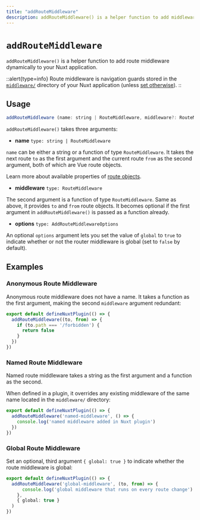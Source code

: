 ```yaml
---
title: "addRouteMiddleware"
description: addRouteMiddleware() is a helper function to add middleware dynamically to your application.
---
```


# `addRouteMiddleware`

`addRouteMiddleware()` is a helper function to add route middleware dynamically to your Nuxt application.

::alert{type=info}
Route middleware is navigation guards stored in the [`middleware/`](/docs/guide/directory-structure/middleware) directory of your Nuxt application (unless [set otherwise](/docs/api/configuration/nuxt-config#middleware)).
::

## Usage

```js
addRouteMiddleware (name: string | RouteMiddleware, middleware?: RouteMiddleware, options: AddRouteMiddlewareOptions = {})
```

`addRouteMiddleware()` takes three arguments:

- **name** `type: string | RouteMiddleware`

`name` can be either a string or a function of type `RouteMiddleware`. It takes the next route `to` as the first argument and the current route `from` as the second argument, both of which are Vue route objects.

Learn more about available properties of [route objects](/docs/api/composables/use-route).

- **middleware** `type: RouteMiddleware`

The second argument is a function of type `RouteMiddleware`. Same as above, it provides `to` and `from` route objects. It becomes optional if the first argument in `addRouteMiddleware()` is passed as a function already.

- **options** `type: AddRouteMiddlewareOptions`  

An optional `options` argument lets you set the value of `global` to `true` to indicate whether or not the router middleware is global (set to `false` by default).

## Examples

### Anonymous Route Middleware

Anonymous route middleware does not have a name. It takes a function as the first argument, making the second `middleware` argument redundant:

```ts [plugins/my-plugin.ts]
export default defineNuxtPlugin(() => {
  addRouteMiddleware((to, from) => {
    if (to.path === '/forbidden') {
      return false
    }
  })
})
```

### Named Route Middleware

Named route middleware takes a string as the first argument and a function as the second.

When defined in a plugin, it overrides any existing middleware of the same name located in the `middleware/` directory:

```ts [plugins/my-plugin.ts]
export default defineNuxtPlugin(() => {
  addRouteMiddleware('named-middleware', () => {
    console.log('named middleware added in Nuxt plugin')
  })
})
```

### Global Route Middleware

Set an optional, third argument `{ global: true }` to indicate whether the route middleware is global:

```ts [plugins/my-plugin.ts]
export default defineNuxtPlugin(() => {
  addRouteMiddleware('global-middleware', (to, from) => {
      console.log('global middleware that runs on every route change')
    },
    { global: true }
  )
})
```
